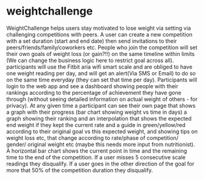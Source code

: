 # weightchallenge
WeightChallenge helps users stay motivated to lose weight via setting via challenging competitions with peers. A user can create a new competition with a set duration (start and end date) then send invitations to their peers/friends/family/coworkers etc. People who join the competition will set their own goals of weight loss (or gain?!!) on the same timeline within limits (We can change the business logic here to restrict goal across all). participants will use the Fitbit aria wifi smart scale and are obliged to have one weight reading per day, and will get an alert(Via SMS or Email) to do so on the same time everyday (they can set that time per day). Participants will login to the web app and see a dashboard showing people with their rankings according to the percentage of achievement they have gone through (without seeing detailed information on actual weight of others - for privacy). At any given time a participant can see their own page that shows a graph with their progress (bar chart showing weight vs time in days) a graph showing their ranking and an interpolation that shows the expected end weight if they kept the current rate and a guide in green/yellow/red according to their original goal vs this expected weight, and showing tips on weight loss etc, that change according to rate/phase of competition/ gender/ original weight etc (maybe this needs more input from nutritionist). A horizontal bar chart shows the current point in time and the remaining time to the end of the competition. If a user misses 5 consecutive scale readings they disqualify. If a user goes in the other direction of the goal for more that 50% of the competition duration they disqualify.
